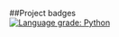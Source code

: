 ##Project badges  
[![Language grade: Python](https://img.shields.io/lgtm/grade/python/g/ludwici/BeeIsland.svg?logo=lgtm&logoWidth=18)](https://lgtm.com/projects/g/ludwici/BeeIsland/context:python)
